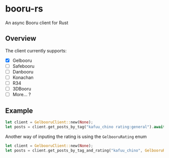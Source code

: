 # booru-rs
An async Booru client for Rust

##  Overview
The client currently supports:
- [x] Gelbooru
- [ ] Safebooru
- [ ] Danbooru
- [ ] Konachan
- [ ] R34
- [ ] 3DBooru
- [ ] More... ?

## Example
```rust
let client = GelbooruClient::new(None);
let posts = client.get_posts_by_tag("kafuu_chino rating:general").await.unwrap();
```
Another way of  inputing the rating is using the `GelbooruRating` enum
```rust
let client = GelbooruClient::new(None);
let posts = client.get_posts_by_tag_and_rating("kafuu_chino", GelbooruRating::General).await.unwrap() ;
```
